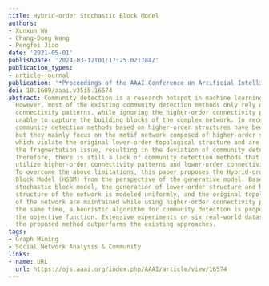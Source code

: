 ```yaml
---
title: Hybrid-order Stochastic Block Model
authors:
- Xunxun Wu
- Chang-Dong Wang
- Pengfei Jiao
date: '2021-05-01'
publishDate: '2024-03-12T01:17:25.021784Z'
publication_types:
- article-journal
publication: '*Proceedings of the AAAI Conference on Artificial Intelligence*'
doi: 10.1609/aaai.v35i5.16574
abstract: Community detection is a research hotspot in machine learning and data mining.
  However, most of the existing community detection methods only rely on the lower-order
  connectivity patterns, while ignoring the higher-order connectivity patterns, and
  unable to capture the building blocks of the complex network. In recent years, some
  community detection methods based on higher-order structures have been developed,
  but they mainly focus on the motif network composed of higher-order structures,
  which violate the original lower-order topological structure and are affected by
  the fragmentation issue, resulting in the deviation of community detection results.
  Therefore, there is still a lack of community detection methods that can effectively
  utilize higher-order connectivity patterns and lower-order connectivity patterns.
  To overcome the above limitations, this paper proposes the Hybrid-order Stochastic
  Block Model (HSBM) from the perspective of the generative model. Based on the classical
  stochastic block model, the generation of lower-order structure and higher-order
  structure of the network is modeled uniformly, and the original topological properties
  of the network are maintained while using higher-order connectivity patterns. At
  the same time, a heuristic algorithm for community detection is proposed to optimize
  the objective function. Extensive experiments on six real-world datasets show that
  the proposed method outperforms the existing approaches.
tags:
- Graph Mining
- Social Network Analysis & Community
links:
- name: URL
  url: https://ojs.aaai.org/index.php/AAAI/article/view/16574
---
```

